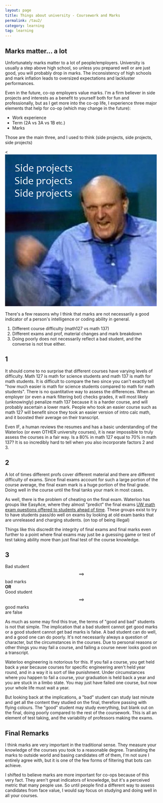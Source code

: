```yaml
---
layout: page
title: Things about university - Coursework and Marks
permalink: /tau2/
category: learning
tag: learning
---
```


## Marks matter... a lot

Unfortunately marks matter to a lot of people/employers. University is usually a step above high school, so unless you prepared well or are just good, you will probably drop in marks. The inconsistency of high schools and mark inflation leads to oversized expectations and lackluster performances.

Even in the future, co-op employers value marks. I'm a firm believer in side projects and interests as a benefit to yourself both for fun and professionally, but as I get more into the co-op life, I experience three major elements that help for co-op (which may change in the future):

- Work experience
- Term (2A vs 3A vs 1B etc.)
- Marks

Those are the main three, and I used to think (side projects, side projects, side projects)

<![side projects](/notes/learning/images/sp.png)

There's a few reasons why I think that marks are not necessarily a good indicator of a person's intelligence or coding ability in general.

1. Different course difficulty (math127 vs math 137)
2. Different exams and prof, material changes and mark breakdown
3. Doing poorly does not necessarily reflect a bad student, and the converse is not true either.

## 1
It should come to no surprise that different courses have varying levels of difficulty. Math 127 is math for science students and math 137 is math for math students. It is difficult to compare the two since you can't exactly tell "how much easier is math for science students compared to math for math students". There is no quantitative way to assess the differences. When an employer (or even a mark filtering bot) checks grades, it will most likely (unknowingly) penalize math 137 because it is a harder course, and will probably ascertain a lower mark. People who took an easier course such as math 127 will benefit since they took an easier version of intro calc math, and it boosted their average on their transcript.

Even IF, a human reviews the resumes and has a basic understanding of the Waterloo (or even OTHER university courses), it is near impossible to truly assess the courses in a fair way. Is a 80% in math 127 equal to 70% in math 137? It is so incredibly hard to tell when you also incorporate factors 2 and 3.

## 2
A lot of times different profs cover different material and there are different difficulty of exams. Since final exams account for such a large portion of the course average, the final exam mark is a huge portion of the final grade. Doing well in the course until the final tanks your mark in most cases.

As well, there is the problem of cheating on the final exam. Waterloo has groups like EasyAce, where they almost "predict" the final exams
[UW math exam questions offered to students ahead of time](http://kitchener.ctvnews.ca/uw-math-exam-questions-offered-to-students-ahead-of-time-1.2859738). These groups exist to try to have students pass/do well on exams by looking at old exam banks that are unreleased and charging students. (on top of being illegal)

Things like this discredit the integrity of final exams and final marks even further to a point where final exams may just be a guessing game or test of test taking ability more than just final test of the course knowledge.

## 3
Bad student $$\implies$$ bad marks  
**OR**  
Good student $$\implies$$ good marks  
are false  

As much as some may find this true, the terms of "good and bad" students is not that simple. The implication that a bad student cannot get good marks or a good student cannot get bad marks is false. A bad student can do well, and a good one can do poorly. It's not necessarily always a question of character, but the circumstances in the courses. Due to personal reasons or other things you may fail a course, and failing a course never looks good on a transcript.

Waterloo engineering is notorious for this. If you fail a course, you get held back a year because courses for specific engineering aren't held year round, and in a way it is sort of like punishment. Under circumstances where you happen to fail a course, your graduation is held back a year and you are stuck in a limbo state. You may just have failed one course, but now your whole life must wait a year.

But looking back at the implications, a "bad" student can study last minute and get all the content they studied on the final, therefore passing with flying colours. The "good" student may study everything, but blank out on the final, doing poorly compared to the rest of the coursework. This is all an element of test taking, and the variability of professors making the exams.

## Final Remarks
I think marks are very important in the traditional sense. They measure your knowledge of the courses you took to a reasonable degree. Translating the marks to outside world and basing candidates off of them, I'm not sure I entirely agree with, but it is one of the few forms of filtering that bots can achieve.

I shifted to believe marks are more important for co-ops because of this very fact. They aren't great indicators of knowledge, but it's a perceived metric that many people use. So until people find a different way to assess candidates from face value, I would say focus on studying and doing well in all your courses.

